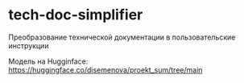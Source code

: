 # tech-doc-simplifier
Преобразование технической документации в пользовательские инструкции

Модель на Hugginface: https://huggingface.co/disemenova/proekt_sum/tree/main





